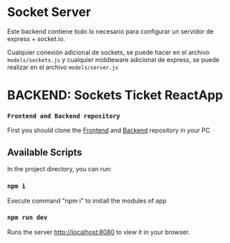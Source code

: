 # Socket Server

Este backend contiene todo lo necesario para configurar un servidor de express + socket.io.

Cualquier conexión adicional de sockets, se puede hacer en el archivo ```models/sockets.js``` y cualquier middleware adicional de express, se puede realizar en el archivo ```models/server.js```

# BACKEND: Sockets Ticket ReactApp

### `Frontend and Backend repository`
First you should clone the [Frontend](https://github.com/GarfieldMSB/tickets-app-frontend) and [Backend](https://github.com/GarfieldMSB/tickets-app-backend) repository in your PC

## Available Scripts

In the project directory, you can run:

### `npm i`
Execute command "npm i" to install the modules of app

### `npm run dev`

Runs the server [http://localhost:8080](http://localhost:8080) to view it in your browser.
